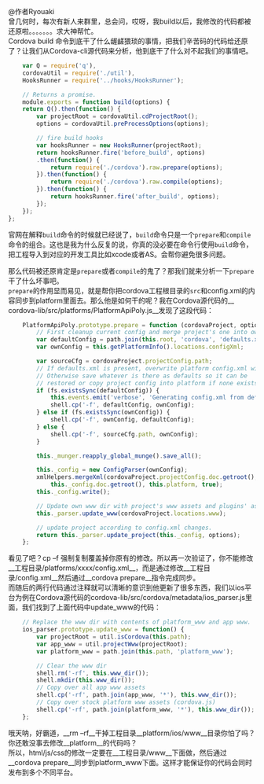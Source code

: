 @作者Ryouaki<br>
  曾几何时，每次有新人来群里，总会问，哎呀，我build以后，我修改的代码都被还原啦。。。。。。。求大神帮忙。<br>
  Cordova build 命令到底干了什么龌鹾猥琐的事情，把我们辛苦码的代码给还原了？让我们从Cordova-cli源代码来分析，他到底干了什么对不起我们的事情吧。<br>
```javascript
    var Q = require('q'),
    cordovaUtil = require('./util'),
    HooksRunner = require('../hooks/HooksRunner');

    // Returns a promise.
    module.exports = function build(options) {
    return Q().then(function() {
        var projectRoot = cordovaUtil.cdProjectRoot();
        options = cordovaUtil.preProcessOptions(options);

        // fire build hooks
        var hooksRunner = new HooksRunner(projectRoot);
        return hooksRunner.fire('before_build', options)
        .then(function() {
            return require('./cordova').raw.prepare(options);
        }).then(function() {
            return require('./cordova').raw.compile(options);
        }).then(function() {
            return hooksRunner.fire('after_build', options);
        });
    });
};
```
官网在解释`build`命令的时候就已经说了，`build`命令只是一个`prepare`和`compile`命令的组合。这也是我为什么反复的说，你真的没必要在命令行使用`build`命令，把工程导入到对应的开发工具比如xcode或者AS。会帮你避免很多问题。<br>

那么代码被还原肯定是`prepare`或者`compile`的鬼了？那我们就来分析一下`prepare`干了什么坏事吧。<br>
`prepare`的作用显而易见，就是帮你把cordova工程根目录的`src`和config.xml的内容同步到platform里面去。那么他是如何干的呢？我在Cordova源代码的__ cordova-lib/src/platforms/PlatformApiPoly.js__发现了这段代码：<br>
```javascript
	PlatformApiPoly.prototype.prepare = function (cordovaProject, options) {
		// First cleanup current config and merge project's one into own
		var defaultConfig = path.join(this.root, 'cordova', 'defaults.xml');
		var ownConfig = this.getPlatformInfo().locations.configXml;

		var sourceCfg = cordovaProject.projectConfig.path;
		// If defaults.xml is present, overwrite platform config.xml with it.
		// Otherwise save whatever is there as defaults so it can be
		// restored or copy project config into platform if none exists.
		if (fs.existsSync(defaultConfig)) {
			this.events.emit('verbose', 'Generating config.xml from defaults for platform "' + this.platform + '"');
			shell.cp('-f', defaultConfig, ownConfig);
		} else if (fs.existsSync(ownConfig)) {
			shell.cp('-f', ownConfig, defaultConfig);
		} else {
			shell.cp('-f', sourceCfg.path, ownConfig);
		}

		this._munger.reapply_global_munge().save_all();

		this._config = new ConfigParser(ownConfig);
		xmlHelpers.mergeXml(cordovaProject.projectConfig.doc.getroot(),
			this._config.doc.getroot(), this.platform, true);
		this._config.write();

		// Update own www dir with project's www assets and plugins' assets and js-files
		this._parser.update_www(cordovaProject.locations.www);

		// update project according to config.xml changes.
		return this._parser.update_project(this._config, options);
	};
```
看见了吧？cp –f 强制复制覆盖掉你原有的修改。所以再一次验证了，你不能修改__工程目录/platforms/xxxx/config.xml__，而是通过修改__工程目录/config.xml__然后通过__cordova prepare__指令完成同步。<br>
而随后的两行代码通过注释就可以清晰的意识到他更新了很多东西，我们以ios平台为例在Cordova源代码的cordova-lib/src/cordova/metadata/ios_parser.js里面，我们找到了上面代码中update_www的代码：
```javascript
	// Replace the www dir with contents of platform_www and app www.
	ios_parser.prototype.update_www = function() {
		var projectRoot = util.isCordova(this.path);
		var app_www = util.projectWww(projectRoot);
		var platform_www = path.join(this.path, 'platform_www');

		// Clear the www dir
		shell.rm('-rf', this.www_dir());
		shell.mkdir(this.www_dir());
		// Copy over all app www assets
		shell.cp('-rf', path.join(app_www, '*'), this.www_dir());
		// Copy over stock platform www assets (cordova.js)
		shell.cp('-rf', path.join(platform_www, '*'), this.www_dir());
	};
```
哦天呐，好霸道，__rm –rf__干掉工程目录__platform/ios/www__目录你怕了吗？你还敢没事去修改__platform__的代码吗？<br>
所以，html/js/css的修改一定要在__工程目录/www__下面做，然后通过__cordova prepare__同步到platform_www下面。这样才能保证你的代码会同时发布到多个不同平台。

